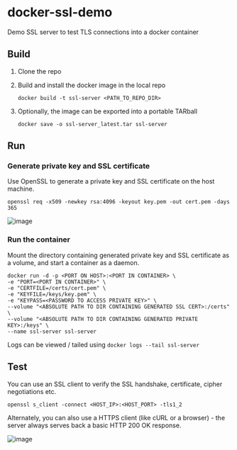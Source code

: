 # docker-ssl-demo
Demo SSL server to test TLS connections into a docker container

## Build
1. Clone the repo

2. Build and install the docker image in the local repo
    ```
    docker build -t ssl-server <PATH_TO_REPO_DIR>
    ```

3. Optionally, the image can be exported into a portable TARball
    ```
    docker save -o ssl-server_latest.tar ssl-server
    ```

## Run
### Generate private key and SSL certificate
Use OpenSSL to generate a private key and SSL certificate on the host machine.
```
openssl req -x509 -newkey rsa:4096 -keyout key.pem -out cert.pem -days 365
```
![image](https://user-images.githubusercontent.com/990210/47568776-9d546e00-d94f-11e8-8301-1cca73a8d789.png)

### Run the container
Mount the directory containing generated private key and SSL certificate as a volume, and start a container as a daemon.

```
docker run -d -p <PORT ON HOST>:<PORT IN CONTAINER> \
-e "PORT=<PORT IN CONTAINER>" \
-e "CERTFILE=/certs/cert.pem" \
-e "KEYFILE=/keys/key.pem" \
-e "KEYPASS=<PASSWORD TO ACCESS PRIVATE KEY>" \
--volume "<ABSOLUTE PATH TO DIR CONTAINING GENERATED SSL CERT>:/certs" \
--volume "<ABSOLUTE PATH TO DIR CONTAINING GENERATED PRIVATE KEY>:/keys" \
--name ssl-server ssl-server
```
Logs can be viewed / tailed using `docker logs --tail ssl-server`

## Test
You can use an SSL client to verify the SSL handshake, certificate, cipher negotiations etc.
```
openssl s_client -connect <HOST_IP>:<HOST_PORT> -tls1_2
```

Alternately, you can also use a HTTPS client (like cURL or a browser) - the server always serves back a basic HTTP 200 OK response.

![image](https://user-images.githubusercontent.com/990210/47569706-eb6a7100-d951-11e8-8141-fc81aedb75d1.png)
